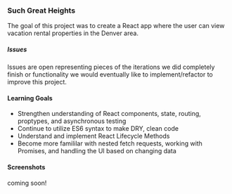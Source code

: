 ### Such Great Heights
The goal of this project was to create a React app where the user can view vacation rental properties in the Denver area.

##### Issues 
Issues are open representing pieces of the iterations we did completely finish or functionality we would eventually like to implement/refactor to improve this project. 

#### Learning Goals 
- Strengthen understanding of React components, state, routing, proptypes, and asynchronous testing
- Continue to utilize ES6 syntax to make DRY, clean code
- Understand and implement React Lifecycle Methods
- Become more famililar with nested fetch requests, working with Promises, and handling the UI based on changing data

#### Screenshots 
coming soon! 
